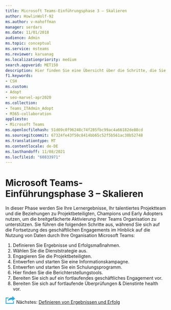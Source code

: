 ```yaml
---
title: Microsoft Teams-Einführungsphase 3 – Skalieren
author: HowlinWolf-92
ms.author: v-mahoffman
manager: serdars
ms.date: 11/01/2018
audience: Admin
ms.topic: conceptual
ms.service: msteams
ms.reviewer: karuanag
ms.localizationpriority: medium
search.appverid: MET150
description: Hier finden Sie eine Übersicht über die Schritte, die Sie benötigen, um die Breite der Aktivierung Teams Ihrer Organisation zu unterstützen.
f1.keywords:
- CSH
ms.custom:
- Adopt
- seo-marvel-apr2020
ms.collection:
- Teams_ITAdmin_Adopt
- M365-collaboration
appliesto:
- Microsoft Teams
ms.openlocfilehash: 51d69c0f96248c74f285fbc99ac4a66182de88cd
ms.sourcegitcommit: 67324fe43f50c8414bb65c52f5b561ac30b52748
ms.translationtype: MT
ms.contentlocale: de-DE
ms.lasthandoff: 11/08/2021
ms.locfileid: "60833971"
---
```

# <a name="microsoft-teams-adoption-phase-3---scale"></a>Microsoft Teams-Einführungsphase 3 – Skalieren

In dieser Phase werden Sie Ihre Lernergebnisse, Ihr talentiertes Projektteam und die Beziehungen zu Projektbeteiligten, Champions und Early Adopters nutzen, um die breitgefächerte Aktivierung ihrer Teams Organisation zu unterstützen. Sie führen die folgenden Schritte aus, während Sie sich auf die Fortsetzung des geschäftlichen Engagements im Hinblick auf die Nutzung von Daten durch Ihre Organisation Microsoft Teams:

1. Definieren Sie Ergebnisse und Erfolgsmaßnahmen.
2. Wählen Sie die Dienststrategie aus.
3. Engagieren Sie die Projektbeteiligten.
4. Entwerfen und starten Sie eine Informationskampagne.
5. Entwerfen und starten Sie ein Schulungsprogramm.
6. Hier finden Sie die Berichterstellungstools.
7. Bereiten Sie sich auf ein fortlaufendes geschäftliches Engagement vor.
8. Bereiten Sie sich auf fortlaufende Überprüfungen & Dienstinte health vor.

![Ein Symbol, das den nächsten Schritt darstellt.](media/teams-adoption-next-icon.png) Nächstes: [Definieren von Ergebnissen und Erfolg](teams-adoption-define-outcomes.md)
